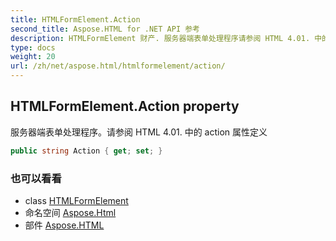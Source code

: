 ```yaml
---
title: HTMLFormElement.Action
second_title: Aspose.HTML for .NET API 参考
description: HTMLFormElement 财产. 服务器端表单处理程序请参阅 HTML 4.01. 中的 action 属性定义
type: docs
weight: 20
url: /zh/net/aspose.html/htmlformelement/action/
---
```

## HTMLFormElement.Action property

服务器端表单处理程序。请参阅 HTML 4.01. 中的 action 属性定义

```csharp
public string Action { get; set; }
```

### 也可以看看

* class [HTMLFormElement](../)
* 命名空间 [Aspose.Html](../../htmlformelement/)
* 部件 [Aspose.HTML](../../../)


